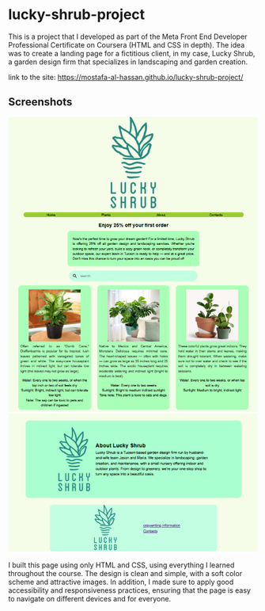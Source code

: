 # lucky-shrub-project
This is a project that I developed as part of the Meta Front End Developer Professional Certificate on Coursera (HTML and CSS in depth). The idea was to create a landing page for a fictitious client, in my case, Lucky Shrub, a garden design firm that specializes in landscaping and garden creation.

link to the site:  https://mostafa-al-hassan.github.io/lucky-shrub-project/
## Screenshots 
![Page Preview](screenshots/screenshot1.png)
![Page Preview](screenshots/screenshot2.png)

I built this page using only HTML and CSS, using everything I learned throughout the course. The design is clean and simple, with a soft color scheme and attractive images.
In addition, I made sure to apply good accessibility and responsiveness practices, ensuring that the page is easy to navigate on different devices and for everyone.


